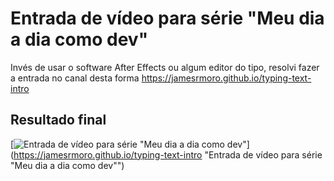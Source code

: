 # Entrada de vídeo para série "Meu dia a dia como dev"

Invés de usar o software After Effects ou algum editor do tipo, resolvi fazer a entrada no canal desta forma <a href="https://jamesrmoro.github.io/typing-text-intro" target="_blank">https://jamesrmoro.github.io/typing-text-intro</a>

## Resultado final

[![Entrada de vídeo para série "Meu dia a dia como dev"](https://jamesrmoro.github.io/typing-text-intro/images/tela.png)](https://jamesrmoro.github.io/typing-text-intro "Entrada de vídeo para série "Meu dia a dia como dev"")
